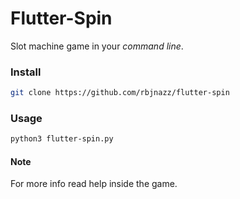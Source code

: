 # Flutter-Spin

Slot machine game in your *command line*.

### Install

```bash
git clone https://github.com/rbjnazz/flutter-spin
```

### Usage

```bash
python3 flutter-spin.py
```

#### Note

For more info read help inside the game.
